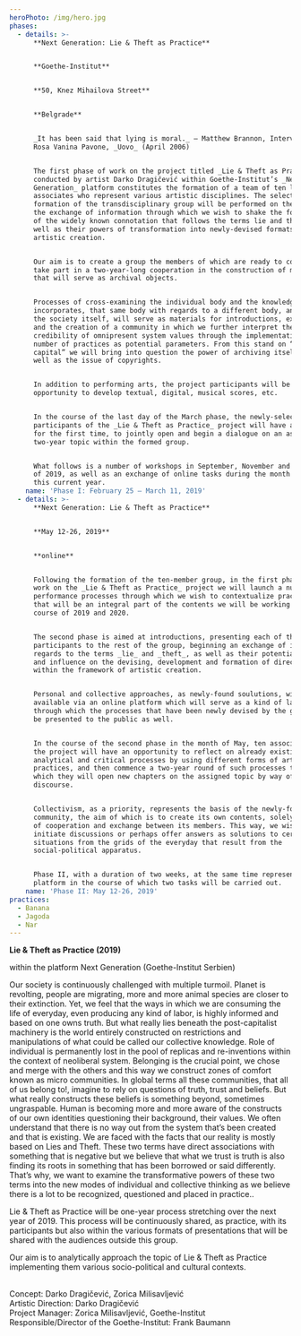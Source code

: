 ```yaml
---
heroPhoto: /img/hero.jpg
phases:
  - details: >-
      **Next Generation: Lie & Theft as Practice**


      **Goethe-Institut**


      **50, Knez Mihailova Street**


      **Belgrade**


      _It has been said that lying is moral._ – Matthew Brannon, Interview with
      Rosa Vanina Pavone, _Uovo_ (April 2006)


      The first phase of work on the project titled _Lie & Theft as Practice_
      conducted by artist Darko Dragičević within Goethe-Institut’s _Next
      Generation_ platform constitutes the formation of a team of ten local
      associates who represent various artistic disciplines. The selection and
      formation of the transdisciplinary group will be performed on the basis of
      the exchange of information through which we wish to shake the foundations
      of the widely known connotation that follows the terms lie and theft, as
      well as their powers of transformation into newly-devised formats of
      artistic creation.


      Our aim is to create a group the members of which are ready to continually
      take part in a two-year-long cooperation in the construction of materials
      that will serve as archival objects.


      Processes of cross-examining the individual body and the knowledge it
      incorporates, that same body with regards to a different body, and finally
      the society itself, will serve as materials for introductions, exchange
      and the creation of a community in which we further interpret the
      credibility of omnipresent system values through the implementation of a
      number of practices as potential parameters. From this stand on “cultural
      capital” we will bring into question the power of archiving itself, as
      well as the issue of copyrights.


      In addition to performing arts, the project participants will be given an
      opportunity to develop textual, digital, musical scores, etc.


      In the course of the last day of the March phase, the newly-selected
      participants of the _Lie & Theft as Practice_ project will have a chance,
      for the first time, to jointly open and begin a dialogue on an assigned
      two-year topic within the formed group.


      What follows is a number of workshops in September, November and December
      of 2019, as well as an exchange of online tasks during the month of May of
      this current year.
    name: 'Phase I: February 25 – March 11, 2019'
  - details: >-
      **Next Generation: Lie & Theft as Practice**


      **May 12-26, 2019**


      **online**


      Following the formation of the ten-member group, in the first phase of
      work on the _Lie & Theft as Practice_ project we will launch a number of
      performance processes through which we wish to contextualize practices
      that will be an integral part of the contents we will be working on in the
      course of 2019 and 2020.


      The second phase is aimed at introductions, presenting each of the
      participants to the rest of the group, beginning an exchange of ideas with
      regards to the terms _lie_ and _theft_, as well as their potential powers
      and influence on the devising, development and formation of directions
      within the framework of artistic creation.


      Personal and collective approaches, as newly-found soulutions, will be
      available via an online platform which will serve as a kind of laboratory
      through which the processes that have been newly devised by the group will
      be presented to the public as well.


      In the course of the second phase in the month of May, ten associates on
      the project will have an opportunity to reflect on already existing
      analytical and critical processes by using different forms of artistic
      practices, and then commence a two-year round of such processes through
      which they will open new chapters on the assigned topic by way of
      discourse.


      Collectivism, as a priority, represents the basis of the newly-formed
      community, the aim of which is to create its own contents, solely by means
      of cooperation and exchange between its members. This way, we wish to
      initiate discussions or perhaps offer answers as solutions to certain
      situations from the grids of the everyday that result from the
      social-political apparatus.


      Phase II, with a duration of two weeks, at the same time represents a
      platform in the course of which two tasks will be carried out.
    name: 'Phase II: May 12-26, 2019'
practices:
  - Banana
  - Jagoda
  - Nar
---
```


**Lie & Theft as Practice (2019)**

within the platform Next Generation (Goethe-Institut Serbien)

Our society is continuously challenged with multiple turmoil. Planet is revolting, people are migrating, more and more animal species are closer to their extinction. Yet, we feel that the ways in which we are consuming the life of everyday, even producing any kind of labor, is highly informed and based on one owns truth. But what really lies beneath the post-capitalist machinery is the world entirely constructed on restrictions and manipulations of what could be called our collective knowledge. Role of individual is permanently lost in the pool of replicas and re-inventions within the context of neoliberal system. Belonging is the crucial point, we chose and merge with the others and this way we construct zones of comfort known as micro communities. In global terms all these communities, that all of us belong to!, imagine to rely on questions of truth, trust and beliefs. But what really constructs these beliefs is something beyond, sometimes ungraspable. Human is becoming more and more aware of the constructs of our own identities questioning their background, their values. We often understand that there is no way out from the system that’s been created and that is existing. We are faced with the facts that our reality is mostly based on Lies and Theft. These two terms have direct associations with something that is negative but we believe that what we trust is truth is also finding its roots in something that has been borrowed or said differently. That’s why, we want to examine the transformative powers of these two terms into the new modes of individual and collective thinking as we believe there is a lot to be recognized, questioned and placed in practice..

Lie & Theft as Practice will be one-year process stretching over the next year of 2019. This process will be continuously shared, as practice, with its participants but also within the various formats of presentations that will be shared with the audiences outside this group.

Our aim is to analytically approach the topic of Lie & Theft as Practice implementing them various socio-political and cultural contexts.

\
Concept: Darko Dragičević, Zorica Milisavljević\
Artistic Direction: Darko Dragičević\
Project Manager: Zorica Milisavljević, Goethe-Institut\
Responsible/Director of the Goethe-Institut: Frank Baumann
